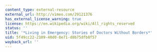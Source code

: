 ```yaml
---
content_type: external-resource
external_url: http://vimeo.com/29121376
has_external_license_warning: true
license: https://en.wikipedia.org/wiki/All_rights_reserved
status: ''
title: '*Living in Emergency: Stories of Doctors Without Borders*'
uid: 5f49cc22-2109-40d0-8e71-d8b75dfb8f57
wayback_url: ''
---
```

